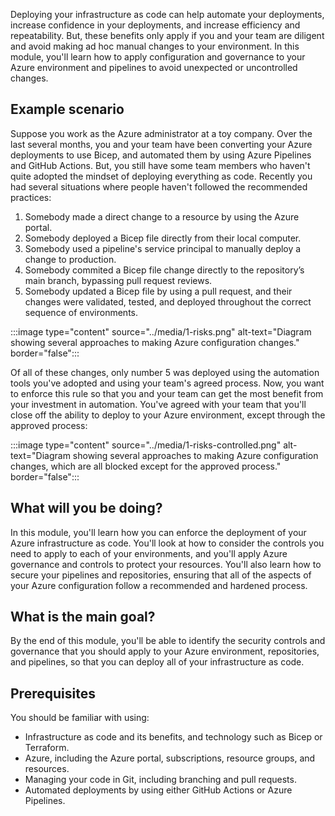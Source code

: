 Deploying your infrastructure as code can help automate your deployments, increase confidence in your deployments, and increase efficiency and repeatability. But, these benefits only apply if you and your team are diligent and avoid making ad hoc manual changes to your environment. In this module, you'll learn how to apply configuration and governance to your Azure environment and pipelines to avoid unexpected or uncontrolled changes.

## Example scenario

Suppose you work as the Azure administrator at a toy company. Over the last several months, you and your team have been converting your Azure deployments to use Bicep, and automated them by using Azure Pipelines and GitHub Actions. But, you still have some team members who haven't quite adopted the mindset of deploying everything as code. Recently you had several situations where people haven't followed the recommended practices:

1. Somebody made a direct change to a resource by using the Azure portal.
1. Somebody deployed a Bicep file directly from their local computer.
1. Somebody used a pipeline's service principal to manually deploy a change to production.
1. Somebody commited a Bicep file change directly to the repository’s main branch, bypassing pull request reviews.
1. Somebody updated a Bicep file by using a pull request, and their changes were validated, tested, and deployed throughout the correct sequence of environments.

:::image type="content" source="../media/1-risks.png" alt-text="Diagram showing several approaches to making Azure configuration changes." border="false":::

Of all of these changes, only number 5 was deployed using the automation tools you've adopted and using your team's agreed process. Now, you want to enforce this rule so that you and your team can get the most benefit from your investment in automation. You've agreed with your team that you'll close off the ability to deploy to your Azure environment, except through the approved process:

:::image type="content" source="../media/1-risks-controlled.png" alt-text="Diagram showing several approaches to making Azure configuration changes, which are all blocked except for the approved process." border="false":::

## What will you be doing?

In this module, you'll learn how you can enforce the deployment of your Azure infrastructure as code. You'll look at how to consider the controls you need to apply to each of your environments, and you'll apply Azure governance and controls to protect your resources. You'll also learn how to secure your pipelines and repositories, ensuring that all of the aspects of your Azure configuration follow a recommended and hardened process.

## What is the main goal?

By the end of this module, you'll be able to identify the security controls and governance that you should apply to your Azure environment, repositories, and pipelines, so that you can deploy all of your infrastructure as code.

## Prerequisites

You should be familiar with using:

- Infrastructure as code and its benefits, and technology such as Bicep or Terraform.
- Azure, including the Azure portal, subscriptions, resource groups, and resources.
- Managing your code in Git, including branching and pull requests.
- Automated deployments by using either GitHub Actions or Azure Pipelines.
